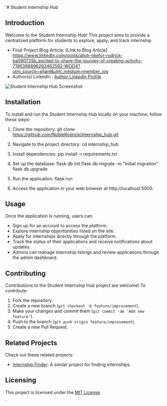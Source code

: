 `# Student Internship Hub

## Introduction

Welcome to the Student Internship Hub! This project aims to provide a centralized platform for students to explore, apply, and track internship

- Final Project Blog Article: [Link to Blog Article] https://www.linkedin.com/posts/alloh-nkefor-rodrick-ba080725b_excited-to-share-the-journey-of-creating-activity-7196398896292462592-WOD4?utm_source=share&utm_medium=member_ios
- Author(s) LinkedIn : [Author LinkedIn Profile](https://linkedin.com/in/author)

![Student Internship Hub Screenshot](screenshot.png)

## Installation

To install and run the Student Internship Hub locally on your machine, follow these steps:

1. Clone the repository:
     git clone https://github.com/NobleRodrick/internship_hub.git
   
2. Navigate to the project directory:
     cd internship_hub
   
3. Install dependencies:
     pip install -r requirements.txt
   
4. Set up the database:
     flask db init
   flask db migrate -m "Initial migration"
   flask db upgrade
   
5. Run the application:
     flask run
   
6. Access the application in your web browser at http://localhost:5000.

## Usage

Once the application is running, users can:
- Sign up for an account to access the platform.
- Explore internship opportunities listed on the site.
- Apply for internships directly through the platform.
- Track the status of their applications and receive notifications about updates.
- Admins can manage internship listings and review applications through the admin dashboard.

## Contributing

Contributions to the Student Internship Hub project are welcome! To contribute:

1. Fork the repository.
2. Create a new branch (`git checkout -b feature/improvement`).
3. Make your changes and commit them (`git commit -am 'Add new feature'`).
4. Push to the branch (`git push origin feature/improvement`).
5. Create a new Pull Request.

## Related Projects

Check out these related projects:
- [Internship Finder](https://github.com/example/internship-finder): A similar project for finding internships.

## Licensing

This project is licensed under the [MIT License](LICENSE).

`
